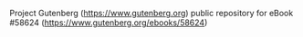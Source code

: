 Project Gutenberg (https://www.gutenberg.org) public repository for
eBook #58624 (https://www.gutenberg.org/ebooks/58624)
